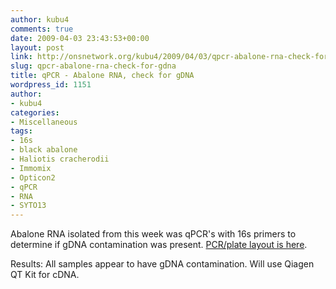 ```yaml
---
author: kubu4
comments: true
date: 2009-04-03 23:43:53+00:00
layout: post
link: http://onsnetwork.org/kubu4/2009/04/03/qpcr-abalone-rna-check-for-gdna/
slug: qpcr-abalone-rna-check-for-gdna
title: qPCR - Abalone RNA, check for gDNA
wordpress_id: 1151
author:
- kubu4
categories:
- Miscellaneous
tags:
- 16s
- black abalone
- Haliotis cracherodii
- Immomix
- Opticon2
- qPCR
- RNA
- SYTO13
---
```


Abalone RNA isolated from this week was qPCR's with 16s primers to determine if gDNA contamination was present. [PCR/plate layout is here](http://eagle.fish.washington.edu/Arabidopsis/Notebook%20Workup%20Files/20090403-01.pdf).

Results: All samples appear to have gDNA contamination. Will use Qiagen QT Kit for cDNA.
